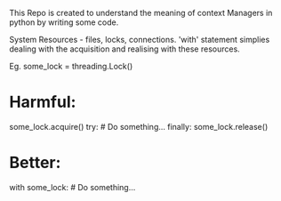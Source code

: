This Repo is created to understand the meaning of context Managers in python by writing some code.

System Resources - files, locks, connections.
'with' statement simplies dealing with the acquisition and realising with these resources.

Eg.
some_lock = threading.Lock()

# Harmful:
some_lock.acquire()
try:
    # Do something...
finally:
    some_lock.release()

# Better:
with some_lock:
    # Do something...
